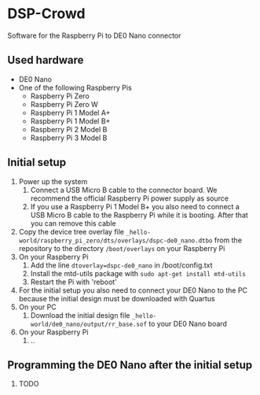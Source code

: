 # DSP-Crowd

Software for the Raspberry Pi to DE0 Nano connector

## Used hardware ##

- DE0 Nano
- One of the following Raspberry Pis
  - Raspberry Pi Zero
  - Raspberry Pi Zero W
  - Raspberry Pi 1 Model A+
  - Raspberry Pi 1 Model B+
  - Raspberry Pi 2 Model B
  - Raspberry Pi 3 Model B

## Initial setup ##

1. Power up the system
   1. Connect a USB Micro B cable to the connector board. We recommend the official Raspberry Pi power supply as source
   2. If you use a Raspberry Pi 1 Model B+ you also need to connect a USB Micro B cable to the Raspberry Pi while it is booting. After that you can remove this cable
2. Copy the device tree overlay file `_hello-world/raspberry_pi_zero/dts/overlays/dspc-de0_nano.dtbo` from the repository to the directory `/boot/overlays` on your Raspberry Pi
3. On your Raspberry Pi
   1. Add the line `dtoverlay=dspc-de0_nano` in /boot/config.txt
   2. Install the mtd-utils package with `sudo apt-get install mtd-utils`
   3. Restart the Pi with 'reboot'
4. For the initial setup you also need to connect your DE0 Nano to the PC because the initial design must be downloaded with Quartus
5. On your PC
   1. Download the initial design file `_hello-world/de0_nano/output/rr_base.sof` to your DE0 Nano board
6. On your Raspberry Pi
   1. ..

## Programming the DE0 Nano after the initial setup ##

1. TODO
